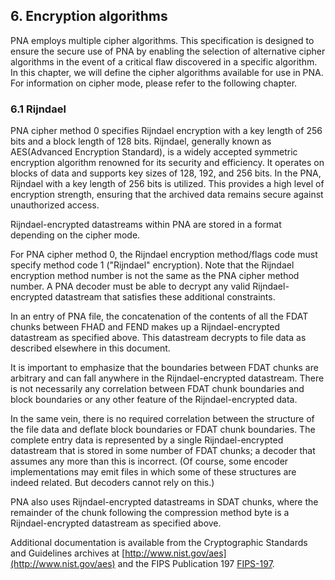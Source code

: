 ## 6. Encryption algorithms

PNA employs multiple cipher algorithms. This specification is designed to ensure the secure use of PNA by enabling the selection of alternative cipher algorithms in the event of a critical flaw discovered in a specific algorithm. In this chapter, we will define the cipher algorithms available for use in PNA. For information on cipher mode, please refer to the following chapter.

### 6.1 Rijndael

PNA cipher method 0 specifies Rijndael encryption with a key length of 256 bits and a block length of 128 bits. Rijndael, generally known as AES(Advanced Encryption Standard), is a widely accepted symmetric encryption algorithm renowned for its security and efficiency. It operates on blocks of data and supports key sizes of 128, 192, and 256 bits. In the PNA, Rijndael with a key length of 256 bits is utilized. This provides a high level of encryption strength, ensuring that the archived data remains secure against unauthorized access.

Rijndael-encrypted datastreams within PNA are stored in a format depending on the cipher mode.

For PNA cipher method 0, the Rijndael encryption method/flags code must specify method code 1 ("Rijndael" encryption). Note that the Rijndael encryption method number is not the same as the PNA cipher method number. A PNA decoder must be able to decrypt any valid Rijndael-encrypted datastream that satisfies these additional constraints.

In an entry of PNA file, the concatenation of the contents of all the FDAT chunks between FHAD and FEND makes up a Rijndael-encrypted datastream as specified above. This datastream decrypts to file data as described elsewhere in this document.

It is important to emphasize that the boundaries between FDAT chunks are arbitrary and can fall anywhere in the Rijndael-encrypted datastream. There is not necessarily any correlation between FDAT chunk boundaries and block boundaries or any other feature of the Rijndael-encrypted data. 

In the same vein, there is no required correlation between the structure of the file data and deflate block boundaries or FDAT chunk boundaries. The complete entry data is represented by a single Rijndael-encrypted datastream that is stored in some number of FDAT chunks; a decoder that assumes any more than this is incorrect. (Of course, some encoder implementations may emit files in which some of these structures are indeed related. But decoders cannot rely on this.)

PNA also uses Rijndael-encrypted datastreams in SDAT chunks, where the remainder of the chunk following the compression method byte is a Rijndael-encrypted datastream as specified above.

Additional documentation is available from the Cryptographic Standards and Guidelines archives at [http://www.nist.gov/aes](http://www.nist.gov/aes) and the FIPS Publication 197 [FIPS-197](https://csrc.nist.gov/publications/detail/fips/197/final).

